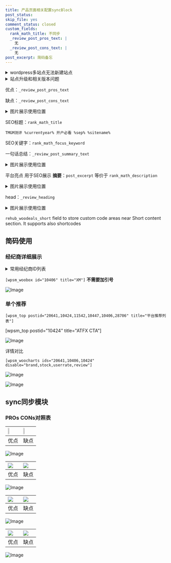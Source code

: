 ```yaml
---
title: 产品页面相关配置syncBlock
post_status: 
skip_file: yes
comment_status: closed
custom_fields:
  rank_math_title: 不同步
  _review_post_pros_text: |
    无
  _review_post_cons_text: |
    无
post_excerpt: 简码备忘
---
```

<details><summary>wordpress多站点无法新建站点</summary>

<li>和报错需要清理cookies一样的原因</li>
<li>wp-config.php里面<code>define( 'SUBDOMAIN_INSTALL', false );//子域名安装</code></li>
<li>新建子站点是用<code>define( 'SUBDOMAIN_INSTALL', true);//子域名安装</code> 完成以后，改成<code>false</code></li>
</details>

<details><summary>站点升级和相关版本问题</summary>

<p>wordpress：5.9.9
woocommerce：7.5.1
出现问题的地方：主题选项里面>><strong>Product layout >>compact style</strong></p>
<p>如何出现没有用过的字段 导致无法保存。先导出配置 然后进行修改，后面再次恢复即可。</p>
<p>出现部分字段无法显示时，需要返回默认布局后，对产品进行保存就好了。</p>
<p></p>
</details>

优点：`_review_post_pros_text`

缺点：`_review_post_cons_text`

<details><summary>图片展示使用位置</summary>

<img src="https://prod-files-secure.s3.us-west-2.amazonaws.com/39ed1227-6d7d-4570-be36-9ccd4a2c4241/f51d3d83-55d4-4bdf-9604-f37ec77ab556/Untitled.png?X-Amz-Algorithm=AWS4-HMAC-SHA256&X-Amz-Content-Sha256=UNSIGNED-PAYLOAD&X-Amz-Credential=ASIAZI2LB466QSB6CT6V%2F20250911%2Fus-west-2%2Fs3%2Faws4_request&X-Amz-Date=20250911T045520Z&X-Amz-Expires=3600&X-Amz-Security-Token=IQoJb3JpZ2luX2VjEJX%2F%2F%2F%2F%2F%2F%2F%2F%2F%2FwEaCXVzLXdlc3QtMiJHMEUCIDfoBYXTlqMgaBwc0vtRbXVFnZKd9uEAxGoGcM0kc%2FVBAiEA82DsBLRmTIdybtphQ52hRwOkvxDl1SQY%2FCvZjADDHhsqiAQI%2Fv%2F%2F%2F%2F%2F%2F%2F%2F%2F%2FARAAGgw2Mzc0MjMxODM4MDUiDLHZrG3s3KtjfiaFjyrcA1FqozboEW9KXJzYps3q9Wv0r2Q5FQ7498bBe4b7FFI2Qgf4tm99Up4IRk0hUCVM3ZGaM70p9fgdaDSHu4s2yeDaIHcZ9kvYsI1Tl0KUjvqdb1gPyTUeBF7%2Bcswp%2F%2Boy%2BlTAODohbi5V2vh4uyiEARS3v6Evztf8Z8101iMFJmDLJI%2BwCbT%2FUsLkReHUePSn9ICuJO8xeJKrsoOkaV7bxB9ZsVXUGtPylIcyjxXUSfyc6AyYFu2JquqfMIJsgPt6vLxvW2hJM724MLO0zg7fimpHF4xvn1iAzKxpR7O76kY%2BTyP0J%2Bckm3psxfRaIxsplV8xuNvb2D%2FzS83uvVO%2BfrQpiLhU9HQ5CFPad4%2BrfNZMh92oEb8dcwPf%2Fc8iOa23Ucw%2BYfmsQA%2B4pzxOpbY%2FqQy67Ls%2B%2BmmwVppLGY5JvBsjV4lPlbSFXzq%2Fo8HtiHzBd9g6ZtH7aSn0qUwBu6blovvMJkZrf5cZ8hugf5%2BP%2FV8kql8kwrcQ%2F5XgJRfSQkZH3WPwfvq6w%2FNvNUAxYsEOmOhYMSMfkAuc4qpft%2B%2BOx4TicJSIi5E70QQe%2FRCuAGtgcsBAq2fbyugcr5Ci1yBlEUevwlPKVQOrCJSeTCUVoBLIV8aGs1UFuMGgg9HoMOiqicYGOqUBBTbC2zU74gq0riJopr3XibPOxGjiOcJvgoqjKBCdqo1sZyIYNZY%2BNqSLGPoem%2Fq8Vp%2BojLOhDs0AEj0p%2FVgZxj4Gkn9jF%2Bb1pl8WIcXRf1ao3bTlG0qZqfEbTYBZYOXXp0UFyHMCGAdV2u%2BFK4WObRadJQSc2uWBrLvOfYrd35Jrbw6pu%2BaRfeIlNwpj%2Fmb3G4QEz5jDB7lXEhjNRbUWSL5Rko1u&X-Amz-Signature=d874d2dc227107293b2fed65e2a3fda5338851276f15d2d4f31cc5f99b874d0f&X-Amz-SignedHeaders=host&x-amz-checksum-mode=ENABLED&x-id=GetObject" alt="Image">
</details>

SEO标题：`rank_math_title`

`TMGM测评 %currentyear% 开户必看 %sep% %sitename%`

SEO关键字：`rank_math_focus_keyword`

一句话总结：`_review_post_summary_text`

<details><summary>图片展示使用位置</summary>

<img src="https://prod-files-secure.s3.us-west-2.amazonaws.com/39ed1227-6d7d-4570-be36-9ccd4a2c4241/4b96a922-296c-4f4e-8630-d1c870cbce01/Untitled.png?X-Amz-Algorithm=AWS4-HMAC-SHA256&X-Amz-Content-Sha256=UNSIGNED-PAYLOAD&X-Amz-Credential=ASIAZI2LB466VF3LWF2X%2F20250911%2Fus-west-2%2Fs3%2Faws4_request&X-Amz-Date=20250911T045521Z&X-Amz-Expires=3600&X-Amz-Security-Token=IQoJb3JpZ2luX2VjEJX%2F%2F%2F%2F%2F%2F%2F%2F%2F%2FwEaCXVzLXdlc3QtMiJHMEUCIQCG705b2X6CdoXD%2B0qhPvlj78hlUSJ5Dwst3G%2BoXbsrPQIgN3oCj65ZWOuLLKDa1Hf00LAmawk0UTND5X%2F3CAp5UoAqiAQI%2Fv%2F%2F%2F%2F%2F%2F%2F%2F%2F%2FARAAGgw2Mzc0MjMxODM4MDUiDMgl996m4xorzkaO1CrcA7IrHKFKonH4KCwxE5XpnSNRT9DJHR1gFVWJwFNCKyWQuPbvhtMOpRv4RpnkGMVBd97NXODST9gDXRr3Kj8LwYR%2B8AnBuFxuN17A15WX%2FaSdLS4st71bV81VXiE7ysMAfArpZ5geI37J9vgYMQ7mvHFrSQxjbMxDbafSNkPVeWiESlq2qHtQ7BS4qx2SxXGpC2UVHRorju%2FL%2Fp978qHmMlKnvcXxFKHJ3xiDK%2BLFtlSFWW2b09LAwR2ArxrD%2FJQFA%2BD%2F%2FBhsyNid3Gvcy%2Fe0wUMrlLBL5iquWIdRm9ZGSKAVCyK1epaEg2o7WuxqrSMKVTIDiHPNpJ486d1rBQSAVnLnJJgZNaov2UQbrZFmzMdTdGAzEpihSuWaE3MewuxYuk3CJysQVyo9DKNmdFI%2BUvtUZcDbUcgBSkoBefwR%2FDD0zfrXTR3voHbXE3hyFIoElcDjs7hANuEaAlmroyJeTKi6V2U%2BpHSGc14kzXHI9zaTybAVdSwQtyL%2FD30v6LmrXsO30Uworyff6LviBAsLvXeE7kqZgYffXhq5wpxj4SKtb89OXTdSXyFyXHLwsL2vIDBixQoqjk4zKMGmgqysBus%2FAbtuKTxWXM4DN1z4OSJ6Q25Z8PbG2sw%2BGuQgMKOqicYGOqUBkEbScGQjrRolXo1%2BmGECpDV1d%2B6sKKAblzph3zMgc4%2FRouxie%2BK9vGSdCjKfReLkGnqXnDiHAUwiRd79hLSxzyLYO2crNUy3fVUj40qwUUPuT2EztdpX2mWV%2Bbmlnl%2FLQ%2Fu%2FM7KDkalAVOOAiYfJj%2BOF75WeXdNE8NiPjKwDFkO6KjC4sic5YfmDd%2FD8PgQiI3zaSGCFIan53WEl5FWP%2B0Uh6w%2Ft&X-Amz-Signature=556d4b725e0832899d2e4576a25986753e1799730b44bb5118ac6973f394a009&X-Amz-SignedHeaders=host&x-amz-checksum-mode=ENABLED&x-id=GetObject" alt="Image">
</details>

平台亮点 用于SEO展示 **摘要**：`post_excerpt`  等价于 `rank_math_description`

<details><summary>图片展示使用位置</summary>

<img src="https://prod-files-secure.s3.us-west-2.amazonaws.com/39ed1227-6d7d-4570-be36-9ccd4a2c4241/1ee11f63-b60a-4dfe-a7a7-d58ff23b5d88/Untitled.png?X-Amz-Algorithm=AWS4-HMAC-SHA256&X-Amz-Content-Sha256=UNSIGNED-PAYLOAD&X-Amz-Credential=ASIAZI2LB46635Z2EJBQ%2F20250911%2Fus-west-2%2Fs3%2Faws4_request&X-Amz-Date=20250911T045521Z&X-Amz-Expires=3600&X-Amz-Security-Token=IQoJb3JpZ2luX2VjEJX%2F%2F%2F%2F%2F%2F%2F%2F%2F%2FwEaCXVzLXdlc3QtMiJGMEQCICf6Mb19TAw6fRH2f1BLsppa%2FxO%2FEEPJASO4JNzpnOWMAiAL7Jj%2FYn%2B4%2FFB8olGVoBbhHGO4vy3NQcmq%2B068lmYvBSqIBAj%2B%2F%2F%2F%2F%2F%2F%2F%2F%2F%2F8BEAAaDDYzNzQyMzE4MzgwNSIMZ695ER0k469rxvoVKtwDhfpbxWS5eW2yfcolE2AM6VwGZZw4sjYGYaSPPt9jS7IIjc9jRjKO2CEHVKNdjlSODQwkJIv3eKJ%2BrIvvNYeVZlhBVeKAJpZTSY01JAKbTbwXZCfY7tw8TvwN1%2BZJqn5ztSGMVVpPtQ%2FonTmk8Rc5%2FD%2FLjsFK4AZTz0n9LwZ3uHZfNVnwKbOK%2BOgRMw1J4bF20gKZ5RBHZOIuF7BM5dXTFzBdQztAiQTZMNfNnGf0sla8uixL6unk6Gp439gYGy%2BqykEoUl%2ByI289EOgvgnzrlzcedDewj5j4y0zuc6GM9BtfGZhJoec1GtkksgF7CkMJmCY4%2BQa7gJCXCXL8za4yOTQCRCn%2B2x8vTLT7sDGxJzKH6K32%2FOQDvoqgSHKijT4H2cSYKtZvqgUQ8mQr4VqoZqPN%2Fv36H0Of43Yro67pu8jnbmieAvoGWXYjh89ig0FK1W1SKRI5tZxgGd8FE9nWQqEIP4%2FB9GcH%2BLlYtqev6bT1uGXKV9HaaXe3ja%2BAUk%2FrncbU6OQOdsHnckSO7KjsMDJ9frr%2FVT98loiF%2F8W0wbaNnECKCwOO3fN0DwguuUMrOc2I1%2FKcpjyMYfN6IpvxxdwydqjpVJB1W1lPpNlqGQd9c%2FM%2BAS5UJrzf1cAwyqqJxgY6pgEVNO%2Bo6V0g3er9DURIzwgMtoM4vhwplb4z9g3bXL13nB4AXuqjbwzWc%2B7ZaLa0j9q2QlvP3Eo3xbNtMDoiEPKbvONApMN0dcLiKwfsdbAmvrMiIh6tDXikt0yT7rR17F4sSMxQaEhDh5Wc0qsCCx6cu5xbw9nIonSyiNurnQ%2FAbX5GSbTWNxrKsv%2FN%2BZVWSak%2BDYkT6BS4aYnbPz6RDo6FzOBBvcQH&X-Amz-Signature=b606e7547d89623825f36f0f039456cf0dc0133a9927a315e0987665aedd8ef5&X-Amz-SignedHeaders=host&x-amz-checksum-mode=ENABLED&x-id=GetObject" alt="Image">
<img src="https://prod-files-secure.s3.us-west-2.amazonaws.com/39ed1227-6d7d-4570-be36-9ccd4a2c4241/ad4118b5-78d8-4fbe-801e-3b29b5d99c01/Untitled.png?X-Amz-Algorithm=AWS4-HMAC-SHA256&X-Amz-Content-Sha256=UNSIGNED-PAYLOAD&X-Amz-Credential=ASIAZI2LB46635Z2EJBQ%2F20250911%2Fus-west-2%2Fs3%2Faws4_request&X-Amz-Date=20250911T045521Z&X-Amz-Expires=3600&X-Amz-Security-Token=IQoJb3JpZ2luX2VjEJX%2F%2F%2F%2F%2F%2F%2F%2F%2F%2FwEaCXVzLXdlc3QtMiJGMEQCICf6Mb19TAw6fRH2f1BLsppa%2FxO%2FEEPJASO4JNzpnOWMAiAL7Jj%2FYn%2B4%2FFB8olGVoBbhHGO4vy3NQcmq%2B068lmYvBSqIBAj%2B%2F%2F%2F%2F%2F%2F%2F%2F%2F%2F8BEAAaDDYzNzQyMzE4MzgwNSIMZ695ER0k469rxvoVKtwDhfpbxWS5eW2yfcolE2AM6VwGZZw4sjYGYaSPPt9jS7IIjc9jRjKO2CEHVKNdjlSODQwkJIv3eKJ%2BrIvvNYeVZlhBVeKAJpZTSY01JAKbTbwXZCfY7tw8TvwN1%2BZJqn5ztSGMVVpPtQ%2FonTmk8Rc5%2FD%2FLjsFK4AZTz0n9LwZ3uHZfNVnwKbOK%2BOgRMw1J4bF20gKZ5RBHZOIuF7BM5dXTFzBdQztAiQTZMNfNnGf0sla8uixL6unk6Gp439gYGy%2BqykEoUl%2ByI289EOgvgnzrlzcedDewj5j4y0zuc6GM9BtfGZhJoec1GtkksgF7CkMJmCY4%2BQa7gJCXCXL8za4yOTQCRCn%2B2x8vTLT7sDGxJzKH6K32%2FOQDvoqgSHKijT4H2cSYKtZvqgUQ8mQr4VqoZqPN%2Fv36H0Of43Yro67pu8jnbmieAvoGWXYjh89ig0FK1W1SKRI5tZxgGd8FE9nWQqEIP4%2FB9GcH%2BLlYtqev6bT1uGXKV9HaaXe3ja%2BAUk%2FrncbU6OQOdsHnckSO7KjsMDJ9frr%2FVT98loiF%2F8W0wbaNnECKCwOO3fN0DwguuUMrOc2I1%2FKcpjyMYfN6IpvxxdwydqjpVJB1W1lPpNlqGQd9c%2FM%2BAS5UJrzf1cAwyqqJxgY6pgEVNO%2Bo6V0g3er9DURIzwgMtoM4vhwplb4z9g3bXL13nB4AXuqjbwzWc%2B7ZaLa0j9q2QlvP3Eo3xbNtMDoiEPKbvONApMN0dcLiKwfsdbAmvrMiIh6tDXikt0yT7rR17F4sSMxQaEhDh5Wc0qsCCx6cu5xbw9nIonSyiNurnQ%2FAbX5GSbTWNxrKsv%2FN%2BZVWSak%2BDYkT6BS4aYnbPz6RDo6FzOBBvcQH&X-Amz-Signature=b774dcea6e35a62c3d914d1bf9b9fc66bc2317e5d1e0210c3eab0b50d46deb36&X-Amz-SignedHeaders=host&x-amz-checksum-mode=ENABLED&x-id=GetObject" alt="Image">
<img src="https://prod-files-secure.s3.us-west-2.amazonaws.com/39ed1227-6d7d-4570-be36-9ccd4a2c4241/a38cf7c9-a79c-4b64-9e94-13589fe0758b/Untitled.png?X-Amz-Algorithm=AWS4-HMAC-SHA256&X-Amz-Content-Sha256=UNSIGNED-PAYLOAD&X-Amz-Credential=ASIAZI2LB46635Z2EJBQ%2F20250911%2Fus-west-2%2Fs3%2Faws4_request&X-Amz-Date=20250911T045521Z&X-Amz-Expires=3600&X-Amz-Security-Token=IQoJb3JpZ2luX2VjEJX%2F%2F%2F%2F%2F%2F%2F%2F%2F%2FwEaCXVzLXdlc3QtMiJGMEQCICf6Mb19TAw6fRH2f1BLsppa%2FxO%2FEEPJASO4JNzpnOWMAiAL7Jj%2FYn%2B4%2FFB8olGVoBbhHGO4vy3NQcmq%2B068lmYvBSqIBAj%2B%2F%2F%2F%2F%2F%2F%2F%2F%2F%2F8BEAAaDDYzNzQyMzE4MzgwNSIMZ695ER0k469rxvoVKtwDhfpbxWS5eW2yfcolE2AM6VwGZZw4sjYGYaSPPt9jS7IIjc9jRjKO2CEHVKNdjlSODQwkJIv3eKJ%2BrIvvNYeVZlhBVeKAJpZTSY01JAKbTbwXZCfY7tw8TvwN1%2BZJqn5ztSGMVVpPtQ%2FonTmk8Rc5%2FD%2FLjsFK4AZTz0n9LwZ3uHZfNVnwKbOK%2BOgRMw1J4bF20gKZ5RBHZOIuF7BM5dXTFzBdQztAiQTZMNfNnGf0sla8uixL6unk6Gp439gYGy%2BqykEoUl%2ByI289EOgvgnzrlzcedDewj5j4y0zuc6GM9BtfGZhJoec1GtkksgF7CkMJmCY4%2BQa7gJCXCXL8za4yOTQCRCn%2B2x8vTLT7sDGxJzKH6K32%2FOQDvoqgSHKijT4H2cSYKtZvqgUQ8mQr4VqoZqPN%2Fv36H0Of43Yro67pu8jnbmieAvoGWXYjh89ig0FK1W1SKRI5tZxgGd8FE9nWQqEIP4%2FB9GcH%2BLlYtqev6bT1uGXKV9HaaXe3ja%2BAUk%2FrncbU6OQOdsHnckSO7KjsMDJ9frr%2FVT98loiF%2F8W0wbaNnECKCwOO3fN0DwguuUMrOc2I1%2FKcpjyMYfN6IpvxxdwydqjpVJB1W1lPpNlqGQd9c%2FM%2BAS5UJrzf1cAwyqqJxgY6pgEVNO%2Bo6V0g3er9DURIzwgMtoM4vhwplb4z9g3bXL13nB4AXuqjbwzWc%2B7ZaLa0j9q2QlvP3Eo3xbNtMDoiEPKbvONApMN0dcLiKwfsdbAmvrMiIh6tDXikt0yT7rR17F4sSMxQaEhDh5Wc0qsCCx6cu5xbw9nIonSyiNurnQ%2FAbX5GSbTWNxrKsv%2FN%2BZVWSak%2BDYkT6BS4aYnbPz6RDo6FzOBBvcQH&X-Amz-Signature=de865147ed7af3718ea8a9f99fc10f6cdf3f999b180fd0a55f3ca7d02c88bd2c&X-Amz-SignedHeaders=host&x-amz-checksum-mode=ENABLED&x-id=GetObject" alt="Image">
<img src="https://prod-files-secure.s3.us-west-2.amazonaws.com/39ed1227-6d7d-4570-be36-9ccd4a2c4241/7da6fc1e-d2ac-42ae-8c75-cb5749aa18f6/Untitled.png?X-Amz-Algorithm=AWS4-HMAC-SHA256&X-Amz-Content-Sha256=UNSIGNED-PAYLOAD&X-Amz-Credential=ASIAZI2LB46635Z2EJBQ%2F20250911%2Fus-west-2%2Fs3%2Faws4_request&X-Amz-Date=20250911T045521Z&X-Amz-Expires=3600&X-Amz-Security-Token=IQoJb3JpZ2luX2VjEJX%2F%2F%2F%2F%2F%2F%2F%2F%2F%2FwEaCXVzLXdlc3QtMiJGMEQCICf6Mb19TAw6fRH2f1BLsppa%2FxO%2FEEPJASO4JNzpnOWMAiAL7Jj%2FYn%2B4%2FFB8olGVoBbhHGO4vy3NQcmq%2B068lmYvBSqIBAj%2B%2F%2F%2F%2F%2F%2F%2F%2F%2F%2F8BEAAaDDYzNzQyMzE4MzgwNSIMZ695ER0k469rxvoVKtwDhfpbxWS5eW2yfcolE2AM6VwGZZw4sjYGYaSPPt9jS7IIjc9jRjKO2CEHVKNdjlSODQwkJIv3eKJ%2BrIvvNYeVZlhBVeKAJpZTSY01JAKbTbwXZCfY7tw8TvwN1%2BZJqn5ztSGMVVpPtQ%2FonTmk8Rc5%2FD%2FLjsFK4AZTz0n9LwZ3uHZfNVnwKbOK%2BOgRMw1J4bF20gKZ5RBHZOIuF7BM5dXTFzBdQztAiQTZMNfNnGf0sla8uixL6unk6Gp439gYGy%2BqykEoUl%2ByI289EOgvgnzrlzcedDewj5j4y0zuc6GM9BtfGZhJoec1GtkksgF7CkMJmCY4%2BQa7gJCXCXL8za4yOTQCRCn%2B2x8vTLT7sDGxJzKH6K32%2FOQDvoqgSHKijT4H2cSYKtZvqgUQ8mQr4VqoZqPN%2Fv36H0Of43Yro67pu8jnbmieAvoGWXYjh89ig0FK1W1SKRI5tZxgGd8FE9nWQqEIP4%2FB9GcH%2BLlYtqev6bT1uGXKV9HaaXe3ja%2BAUk%2FrncbU6OQOdsHnckSO7KjsMDJ9frr%2FVT98loiF%2F8W0wbaNnECKCwOO3fN0DwguuUMrOc2I1%2FKcpjyMYfN6IpvxxdwydqjpVJB1W1lPpNlqGQd9c%2FM%2BAS5UJrzf1cAwyqqJxgY6pgEVNO%2Bo6V0g3er9DURIzwgMtoM4vhwplb4z9g3bXL13nB4AXuqjbwzWc%2B7ZaLa0j9q2QlvP3Eo3xbNtMDoiEPKbvONApMN0dcLiKwfsdbAmvrMiIh6tDXikt0yT7rR17F4sSMxQaEhDh5Wc0qsCCx6cu5xbw9nIonSyiNurnQ%2FAbX5GSbTWNxrKsv%2FN%2BZVWSak%2BDYkT6BS4aYnbPz6RDo6FzOBBvcQH&X-Amz-Signature=614c3e92801a1adf97654a8fe4a972a1c22affe5206d1d9a8c57e288c5aee09c&X-Amz-SignedHeaders=host&x-amz-checksum-mode=ENABLED&x-id=GetObject" alt="Image">
<img src="https://prod-files-secure.s3.us-west-2.amazonaws.com/39ed1227-6d7d-4570-be36-9ccd4a2c4241/7e97f40a-eaee-47f5-b2f9-475f96808fa7/Untitled.png?X-Amz-Algorithm=AWS4-HMAC-SHA256&X-Amz-Content-Sha256=UNSIGNED-PAYLOAD&X-Amz-Credential=ASIAZI2LB46635Z2EJBQ%2F20250911%2Fus-west-2%2Fs3%2Faws4_request&X-Amz-Date=20250911T045521Z&X-Amz-Expires=3600&X-Amz-Security-Token=IQoJb3JpZ2luX2VjEJX%2F%2F%2F%2F%2F%2F%2F%2F%2F%2FwEaCXVzLXdlc3QtMiJGMEQCICf6Mb19TAw6fRH2f1BLsppa%2FxO%2FEEPJASO4JNzpnOWMAiAL7Jj%2FYn%2B4%2FFB8olGVoBbhHGO4vy3NQcmq%2B068lmYvBSqIBAj%2B%2F%2F%2F%2F%2F%2F%2F%2F%2F%2F8BEAAaDDYzNzQyMzE4MzgwNSIMZ695ER0k469rxvoVKtwDhfpbxWS5eW2yfcolE2AM6VwGZZw4sjYGYaSPPt9jS7IIjc9jRjKO2CEHVKNdjlSODQwkJIv3eKJ%2BrIvvNYeVZlhBVeKAJpZTSY01JAKbTbwXZCfY7tw8TvwN1%2BZJqn5ztSGMVVpPtQ%2FonTmk8Rc5%2FD%2FLjsFK4AZTz0n9LwZ3uHZfNVnwKbOK%2BOgRMw1J4bF20gKZ5RBHZOIuF7BM5dXTFzBdQztAiQTZMNfNnGf0sla8uixL6unk6Gp439gYGy%2BqykEoUl%2ByI289EOgvgnzrlzcedDewj5j4y0zuc6GM9BtfGZhJoec1GtkksgF7CkMJmCY4%2BQa7gJCXCXL8za4yOTQCRCn%2B2x8vTLT7sDGxJzKH6K32%2FOQDvoqgSHKijT4H2cSYKtZvqgUQ8mQr4VqoZqPN%2Fv36H0Of43Yro67pu8jnbmieAvoGWXYjh89ig0FK1W1SKRI5tZxgGd8FE9nWQqEIP4%2FB9GcH%2BLlYtqev6bT1uGXKV9HaaXe3ja%2BAUk%2FrncbU6OQOdsHnckSO7KjsMDJ9frr%2FVT98loiF%2F8W0wbaNnECKCwOO3fN0DwguuUMrOc2I1%2FKcpjyMYfN6IpvxxdwydqjpVJB1W1lPpNlqGQd9c%2FM%2BAS5UJrzf1cAwyqqJxgY6pgEVNO%2Bo6V0g3er9DURIzwgMtoM4vhwplb4z9g3bXL13nB4AXuqjbwzWc%2B7ZaLa0j9q2QlvP3Eo3xbNtMDoiEPKbvONApMN0dcLiKwfsdbAmvrMiIh6tDXikt0yT7rR17F4sSMxQaEhDh5Wc0qsCCx6cu5xbw9nIonSyiNurnQ%2FAbX5GSbTWNxrKsv%2FN%2BZVWSak%2BDYkT6BS4aYnbPz6RDo6FzOBBvcQH&X-Amz-Signature=371379fa6e66bc9c3d9eb0194121e6b6f58249fa299d538b2f2e8459ce5c121c&X-Amz-SignedHeaders=host&x-amz-checksum-mode=ENABLED&x-id=GetObject" alt="Image">
</details>

head：`_review_heading`

<details><summary>图片展示使用位置</summary>

<img src="https://prod-files-secure.s3.us-west-2.amazonaws.com/39ed1227-6d7d-4570-be36-9ccd4a2c4241/3a4650ad-9887-415c-889a-edd51fa54f27/Untitled.png?X-Amz-Algorithm=AWS4-HMAC-SHA256&X-Amz-Content-Sha256=UNSIGNED-PAYLOAD&X-Amz-Credential=ASIAZI2LB4667HSW6N3U%2F20250911%2Fus-west-2%2Fs3%2Faws4_request&X-Amz-Date=20250911T045521Z&X-Amz-Expires=3600&X-Amz-Security-Token=IQoJb3JpZ2luX2VjEJX%2F%2F%2F%2F%2F%2F%2F%2F%2F%2FwEaCXVzLXdlc3QtMiJHMEUCIQDKtJgMG1YbuOWufOhz2qOGy2Fq2mhnJOfk4S%2ByLhqUGQIgCYNyQdLPLFcM4cBVFwSOkS9npuQYX9gD9eLyKqBrJskqiAQI%2Fv%2F%2F%2F%2F%2F%2F%2F%2F%2F%2FARAAGgw2Mzc0MjMxODM4MDUiDIS1DKbDCjx4%2BhYJtSrcA4GrAjx2vrxBbYjeudEfc9y4DOtuirn%2BiNUvBne%2BaO7fTo50VQcLWSaVO7bykIqHFiPUj4Ptkz6aSwOWomdBwx9KPsaKxe%2F7PhiJkeg8FpvkJifvx8xGSPwrOYeQazx%2FRu0MID%2FMrWHbjuAbau%2F2JVqgXfa7UynQ0Gs1p1zFD384eZiAUEAu%2BzNxWNVAP2FCXpuaAvcmUcLwhrjiqffEW2AVMyzu9EH7GNsQq3gWjklglIqa%2BM2ZmWaGmSR7V9fm4CA%2B5Kwe2g2NA1wIH3mz%2BZMWngl3jIl8Lzs%2F6AORMaFA%2BN7%2FFgVZMkbZa7zUFd%2B%2BNwisHueiNqc%2Bfw6iIFUQIyAuadFxccPE8Wz5cMJWf3IpYdzd3W1TWWF%2B45iAV4LUvpUXC1fpNX3A8y9m1QQGoX7qMxuuN4Z2ZWeiEyDZyvOS0T4o5gK2thp0%2Bxo4nPZtOnwNg3kALl%2Fldz9UUeuOoZjj2GqM27zhDNNVQ1FpVFj55hGFWZKU14rT%2FF9HB0ApaKOe3T%2BefzXMmhEfywEWSfmqW1KSAUQfjMdgXmEhdl7HWsHUOeAAcog2xTRJzGcx9q%2B98V3qiNvx3H%2FSyp23llKcKJDcTy1hVbf2J2IC1vjJrVBLrtLjiDx0KUaeMMiqicYGOqUB%2F1sPhWKwV58IPZvYGuXuaXDh%2B3W5kgOQsEhwRv6SRkRpjVHxx7UxodQl30vOL7cC%2FJlCVJnMOoFFAUKLbeC8Z1SF7E8OHJh9Qc0tsgJjnnBqfpyGyO6Sxh9Grl9T3sithcucsdzkmgEMG0mtTK4O%2Fhq0NpSLK%2BrvvsJY%2BJQWqMwFYDok7R6Bktse%2Fl%2FCZTfRCVb7heGgnVLDPcIfZthyS51GhE%2FG&X-Amz-Signature=c551af46cbc87255a8dce8558079a316bbcf1d85200d517b64670c4d39a5bd6f&X-Amz-SignedHeaders=host&x-amz-checksum-mode=ENABLED&x-id=GetObject" alt="Image">
</details>

`rehub_woodeals_short`	field to store custom code areas near Short content section. It supports also shortcodes



## 简码使用

### 经纪商详细展示

<details><summary>常用经纪商ID列表</summary>

<pre><code class="php">嘉盛 ===> 20641  [wpsm_woobox id="20641" title="嘉盛"]
易信easymarkets ===> 11542  [wpsm_woobox id="11542" title="易信easymarkets"]
ATFX外汇 ===> 10424  [wpsm_woobox id="10424" title="ATFX"]
XM ===> 10406  [wpsm_woobox id="10406" title="XM"]
TMGM ===> 29622  [wpsm_woobox id="29622" title="TMGM"]
HYCM ===> 10447  [wpsm_woobox id="10447" title="HYCM"]
fpmarkets澳福外汇 ===> 20639  [wpsm_woobox id="20639" title="fpmarkets澳福外汇"]</code></pre>
</details>

`[wpsm_woobox id="10406" title="XM"]` **不需要加引号**

![Image](https://prod-files-secure.s3.us-west-2.amazonaws.com/39ed1227-6d7d-4570-be36-9ccd4a2c4241/4f898f9d-0fa7-4e43-acd3-ac6bc7be575a/Untitled.png?X-Amz-Algorithm=AWS4-HMAC-SHA256&X-Amz-Content-Sha256=UNSIGNED-PAYLOAD&X-Amz-Credential=ASIAZI2LB466YXE6QO6Q%2F20250911%2Fus-west-2%2Fs3%2Faws4_request&X-Amz-Date=20250911T045519Z&X-Amz-Expires=3600&X-Amz-Security-Token=IQoJb3JpZ2luX2VjEJX%2F%2F%2F%2F%2F%2F%2F%2F%2F%2FwEaCXVzLXdlc3QtMiJIMEYCIQCZG7FBqN%2BO3DxLEKHpzsa%2FXQjXANyvZvngF6aH7oJgKAIhALEyRU8RU6FyYUEN4hLFih0OyRpeJV4URlpge3GqHLCJKogECP7%2F%2F%2F%2F%2F%2F%2F%2F%2F%2FwEQABoMNjM3NDIzMTgzODA1Igzpr7R3%2Bjqf87ksoboq3AN85fAxCzHnXuM4SvU2NyOwhs70cC%2F3LFa9sStuLRennpIarNJfcZQnHLuaSwiECIZip4cnv7pruk5UXvZaa0fqATvEUYm6jS8uxMCu0FToRlNq6SzS%2Fkt7sqYHKeiUH8BwM%2BXMD8pB3T37C3Q78bTMGremponjTAY6C4XCgNGGkmBWQmiMJjkhmKbU6Nhy7VFnyz0t%2F7QBTxBsrLCY0Hith9e9e9gabQXZlUShxqqXWEpLYOX0yZcbyOwZRPejg%2B%2FHIpsMU5NeBNWoMc1uJogpC%2B2o4O%2BKYwWRsMSoGMuwNwqCh3xOn2FFHPtgalMtcz66gB24oOccLmVv8vbVFm%2BS5%2B1oEIaOnlR6eJccVW3LUrhOFly1%2BjnQJAf9LIeBuUGRQlXA2p7xXvt0Iu3n9DqHOqK11izNocJCdU0y4m0O6A4DVuOtoeyubroxiAtUpT%2FZevcD3QTfHK2UhSlb%2BPLD2P8M%2FD%2FxMOi%2BlhJXtveKJfx0LIqbDGz%2FwkxndVGw4tqH7TVRPnr6h71%2Bi3DYhhKIAg%2FmyJqaJCxIf0u6gbyo3UJUWvUIOZ50Qmcm2jeaEOCqas3Xa%2B1eYxyR5wVaNBi18iZKAoRjdhEReETdqcHtY1BrSiMfttgRxGZIzzCXq4nGBjqkAagcekOKt%2F%2FLp3e4XpRHFABff580nd4SgF0CQHrqNK%2FPJYeWQtZmCp7qvXMHbWp1c9BmR%2FZm6qhfqDRTFodSVA6w1LRX8nDp9fIBnTVbTLxj0qRyEP2YVdKo3ILCoxS%2BdcYmRTSAEnwcelXLk%2FHtqIDhABclYk8cwJxh8%2BRWuYkr270atFJ7ckPn4FdkE3SmMYF0DdpLqgbcqO%2BIvY%2BAEGiMgzgZ&X-Amz-Signature=01fdb6a18b8ce5cf562b8e29ce60a8d44ab4af64d5adbd1b22cc3c0ed00921d1&X-Amz-SignedHeaders=host&x-amz-checksum-mode=ENABLED&x-id=GetObject)

### 单个推荐
`[wpsm_top postid="20641,10424,11542,10447,10406,28706" title="平台推荐列表"]`

[wpsm_top postid="10424" title="ATFX CTA"]

![Image](https://prod-files-secure.s3.us-west-2.amazonaws.com/39ed1227-6d7d-4570-be36-9ccd4a2c4241/5ac620dc-51a8-48b6-b55d-91f47299193c/Untitled.png?X-Amz-Algorithm=AWS4-HMAC-SHA256&X-Amz-Content-Sha256=UNSIGNED-PAYLOAD&X-Amz-Credential=ASIAZI2LB466YXE6QO6Q%2F20250911%2Fus-west-2%2Fs3%2Faws4_request&X-Amz-Date=20250911T045519Z&X-Amz-Expires=3600&X-Amz-Security-Token=IQoJb3JpZ2luX2VjEJX%2F%2F%2F%2F%2F%2F%2F%2F%2F%2FwEaCXVzLXdlc3QtMiJIMEYCIQCZG7FBqN%2BO3DxLEKHpzsa%2FXQjXANyvZvngF6aH7oJgKAIhALEyRU8RU6FyYUEN4hLFih0OyRpeJV4URlpge3GqHLCJKogECP7%2F%2F%2F%2F%2F%2F%2F%2F%2F%2FwEQABoMNjM3NDIzMTgzODA1Igzpr7R3%2Bjqf87ksoboq3AN85fAxCzHnXuM4SvU2NyOwhs70cC%2F3LFa9sStuLRennpIarNJfcZQnHLuaSwiECIZip4cnv7pruk5UXvZaa0fqATvEUYm6jS8uxMCu0FToRlNq6SzS%2Fkt7sqYHKeiUH8BwM%2BXMD8pB3T37C3Q78bTMGremponjTAY6C4XCgNGGkmBWQmiMJjkhmKbU6Nhy7VFnyz0t%2F7QBTxBsrLCY0Hith9e9e9gabQXZlUShxqqXWEpLYOX0yZcbyOwZRPejg%2B%2FHIpsMU5NeBNWoMc1uJogpC%2B2o4O%2BKYwWRsMSoGMuwNwqCh3xOn2FFHPtgalMtcz66gB24oOccLmVv8vbVFm%2BS5%2B1oEIaOnlR6eJccVW3LUrhOFly1%2BjnQJAf9LIeBuUGRQlXA2p7xXvt0Iu3n9DqHOqK11izNocJCdU0y4m0O6A4DVuOtoeyubroxiAtUpT%2FZevcD3QTfHK2UhSlb%2BPLD2P8M%2FD%2FxMOi%2BlhJXtveKJfx0LIqbDGz%2FwkxndVGw4tqH7TVRPnr6h71%2Bi3DYhhKIAg%2FmyJqaJCxIf0u6gbyo3UJUWvUIOZ50Qmcm2jeaEOCqas3Xa%2B1eYxyR5wVaNBi18iZKAoRjdhEReETdqcHtY1BrSiMfttgRxGZIzzCXq4nGBjqkAagcekOKt%2F%2FLp3e4XpRHFABff580nd4SgF0CQHrqNK%2FPJYeWQtZmCp7qvXMHbWp1c9BmR%2FZm6qhfqDRTFodSVA6w1LRX8nDp9fIBnTVbTLxj0qRyEP2YVdKo3ILCoxS%2BdcYmRTSAEnwcelXLk%2FHtqIDhABclYk8cwJxh8%2BRWuYkr270atFJ7ckPn4FdkE3SmMYF0DdpLqgbcqO%2BIvY%2BAEGiMgzgZ&X-Amz-Signature=830257f65cd760322ce3da1958bd3e3d2cdf353476b183b2e036febac6098f58&X-Amz-SignedHeaders=host&x-amz-checksum-mode=ENABLED&x-id=GetObject)

详情对比

`[wpsm_woocharts ids="20641,10406,10424" disable="brand,stock,userrate,review"]`

![Image](https://prod-files-secure.s3.us-west-2.amazonaws.com/39ed1227-6d7d-4570-be36-9ccd4a2c4241/bf3ba45f-b9f3-4295-8aef-b4a495fd25f4/Untitled.png?X-Amz-Algorithm=AWS4-HMAC-SHA256&X-Amz-Content-Sha256=UNSIGNED-PAYLOAD&X-Amz-Credential=ASIAZI2LB466YXE6QO6Q%2F20250911%2Fus-west-2%2Fs3%2Faws4_request&X-Amz-Date=20250911T045519Z&X-Amz-Expires=3600&X-Amz-Security-Token=IQoJb3JpZ2luX2VjEJX%2F%2F%2F%2F%2F%2F%2F%2F%2F%2FwEaCXVzLXdlc3QtMiJIMEYCIQCZG7FBqN%2BO3DxLEKHpzsa%2FXQjXANyvZvngF6aH7oJgKAIhALEyRU8RU6FyYUEN4hLFih0OyRpeJV4URlpge3GqHLCJKogECP7%2F%2F%2F%2F%2F%2F%2F%2F%2F%2FwEQABoMNjM3NDIzMTgzODA1Igzpr7R3%2Bjqf87ksoboq3AN85fAxCzHnXuM4SvU2NyOwhs70cC%2F3LFa9sStuLRennpIarNJfcZQnHLuaSwiECIZip4cnv7pruk5UXvZaa0fqATvEUYm6jS8uxMCu0FToRlNq6SzS%2Fkt7sqYHKeiUH8BwM%2BXMD8pB3T37C3Q78bTMGremponjTAY6C4XCgNGGkmBWQmiMJjkhmKbU6Nhy7VFnyz0t%2F7QBTxBsrLCY0Hith9e9e9gabQXZlUShxqqXWEpLYOX0yZcbyOwZRPejg%2B%2FHIpsMU5NeBNWoMc1uJogpC%2B2o4O%2BKYwWRsMSoGMuwNwqCh3xOn2FFHPtgalMtcz66gB24oOccLmVv8vbVFm%2BS5%2B1oEIaOnlR6eJccVW3LUrhOFly1%2BjnQJAf9LIeBuUGRQlXA2p7xXvt0Iu3n9DqHOqK11izNocJCdU0y4m0O6A4DVuOtoeyubroxiAtUpT%2FZevcD3QTfHK2UhSlb%2BPLD2P8M%2FD%2FxMOi%2BlhJXtveKJfx0LIqbDGz%2FwkxndVGw4tqH7TVRPnr6h71%2Bi3DYhhKIAg%2FmyJqaJCxIf0u6gbyo3UJUWvUIOZ50Qmcm2jeaEOCqas3Xa%2B1eYxyR5wVaNBi18iZKAoRjdhEReETdqcHtY1BrSiMfttgRxGZIzzCXq4nGBjqkAagcekOKt%2F%2FLp3e4XpRHFABff580nd4SgF0CQHrqNK%2FPJYeWQtZmCp7qvXMHbWp1c9BmR%2FZm6qhfqDRTFodSVA6w1LRX8nDp9fIBnTVbTLxj0qRyEP2YVdKo3ILCoxS%2BdcYmRTSAEnwcelXLk%2FHtqIDhABclYk8cwJxh8%2BRWuYkr270atFJ7ckPn4FdkE3SmMYF0DdpLqgbcqO%2BIvY%2BAEGiMgzgZ&X-Amz-Signature=c7d349c68f870c97adf4f2b8110e67751c71260ec7867bc76d65caceedcde859&X-Amz-SignedHeaders=host&x-amz-checksum-mode=ENABLED&x-id=GetObject)

![Image](https://prod-files-secure.s3.us-west-2.amazonaws.com/39ed1227-6d7d-4570-be36-9ccd4a2c4241/30bc56ef-f383-4b48-9768-2ebc9e436ec0/Untitled.png?X-Amz-Algorithm=AWS4-HMAC-SHA256&X-Amz-Content-Sha256=UNSIGNED-PAYLOAD&X-Amz-Credential=ASIAZI2LB466YXE6QO6Q%2F20250911%2Fus-west-2%2Fs3%2Faws4_request&X-Amz-Date=20250911T045519Z&X-Amz-Expires=3600&X-Amz-Security-Token=IQoJb3JpZ2luX2VjEJX%2F%2F%2F%2F%2F%2F%2F%2F%2F%2FwEaCXVzLXdlc3QtMiJIMEYCIQCZG7FBqN%2BO3DxLEKHpzsa%2FXQjXANyvZvngF6aH7oJgKAIhALEyRU8RU6FyYUEN4hLFih0OyRpeJV4URlpge3GqHLCJKogECP7%2F%2F%2F%2F%2F%2F%2F%2F%2F%2FwEQABoMNjM3NDIzMTgzODA1Igzpr7R3%2Bjqf87ksoboq3AN85fAxCzHnXuM4SvU2NyOwhs70cC%2F3LFa9sStuLRennpIarNJfcZQnHLuaSwiECIZip4cnv7pruk5UXvZaa0fqATvEUYm6jS8uxMCu0FToRlNq6SzS%2Fkt7sqYHKeiUH8BwM%2BXMD8pB3T37C3Q78bTMGremponjTAY6C4XCgNGGkmBWQmiMJjkhmKbU6Nhy7VFnyz0t%2F7QBTxBsrLCY0Hith9e9e9gabQXZlUShxqqXWEpLYOX0yZcbyOwZRPejg%2B%2FHIpsMU5NeBNWoMc1uJogpC%2B2o4O%2BKYwWRsMSoGMuwNwqCh3xOn2FFHPtgalMtcz66gB24oOccLmVv8vbVFm%2BS5%2B1oEIaOnlR6eJccVW3LUrhOFly1%2BjnQJAf9LIeBuUGRQlXA2p7xXvt0Iu3n9DqHOqK11izNocJCdU0y4m0O6A4DVuOtoeyubroxiAtUpT%2FZevcD3QTfHK2UhSlb%2BPLD2P8M%2FD%2FxMOi%2BlhJXtveKJfx0LIqbDGz%2FwkxndVGw4tqH7TVRPnr6h71%2Bi3DYhhKIAg%2FmyJqaJCxIf0u6gbyo3UJUWvUIOZ50Qmcm2jeaEOCqas3Xa%2B1eYxyR5wVaNBi18iZKAoRjdhEReETdqcHtY1BrSiMfttgRxGZIzzCXq4nGBjqkAagcekOKt%2F%2FLp3e4XpRHFABff580nd4SgF0CQHrqNK%2FPJYeWQtZmCp7qvXMHbWp1c9BmR%2FZm6qhfqDRTFodSVA6w1LRX8nDp9fIBnTVbTLxj0qRyEP2YVdKo3ILCoxS%2BdcYmRTSAEnwcelXLk%2FHtqIDhABclYk8cwJxh8%2BRWuYkr270atFJ7ckPn4FdkE3SmMYF0DdpLqgbcqO%2BIvY%2BAEGiMgzgZ&X-Amz-Signature=e1c9f79f1ceef835faa5766f6ce1e58acf6b8ef5d25c7c89e920394e11bbd18a&X-Amz-SignedHeaders=host&x-amz-checksum-mode=ENABLED&x-id=GetObject)

## sync同步模块

### PROs CONs对照表

| <img src="https://cdn.ifttt.fun/gh/jarlin8/OSS@main/icons/customize/pros.svg" height="auto" width="37.3%"> | <img src="https://cdn.ifttt.fun/gh/jarlin8/OSS@main/icons/customize/cons.svg" height="auto" width="28.8%"> |
| :--- | :--- |
| 优点 | 缺点 |

![Image](https://prod-files-secure.s3.us-west-2.amazonaws.com/39ed1227-6d7d-4570-be36-9ccd4a2c4241/8742b755-dfb5-4004-9a5f-d6e561664bd8/Untitled.png?X-Amz-Algorithm=AWS4-HMAC-SHA256&X-Amz-Content-Sha256=UNSIGNED-PAYLOAD&X-Amz-Credential=ASIAZI2LB466YXE6QO6Q%2F20250911%2Fus-west-2%2Fs3%2Faws4_request&X-Amz-Date=20250911T045519Z&X-Amz-Expires=3600&X-Amz-Security-Token=IQoJb3JpZ2luX2VjEJX%2F%2F%2F%2F%2F%2F%2F%2F%2F%2FwEaCXVzLXdlc3QtMiJIMEYCIQCZG7FBqN%2BO3DxLEKHpzsa%2FXQjXANyvZvngF6aH7oJgKAIhALEyRU8RU6FyYUEN4hLFih0OyRpeJV4URlpge3GqHLCJKogECP7%2F%2F%2F%2F%2F%2F%2F%2F%2F%2FwEQABoMNjM3NDIzMTgzODA1Igzpr7R3%2Bjqf87ksoboq3AN85fAxCzHnXuM4SvU2NyOwhs70cC%2F3LFa9sStuLRennpIarNJfcZQnHLuaSwiECIZip4cnv7pruk5UXvZaa0fqATvEUYm6jS8uxMCu0FToRlNq6SzS%2Fkt7sqYHKeiUH8BwM%2BXMD8pB3T37C3Q78bTMGremponjTAY6C4XCgNGGkmBWQmiMJjkhmKbU6Nhy7VFnyz0t%2F7QBTxBsrLCY0Hith9e9e9gabQXZlUShxqqXWEpLYOX0yZcbyOwZRPejg%2B%2FHIpsMU5NeBNWoMc1uJogpC%2B2o4O%2BKYwWRsMSoGMuwNwqCh3xOn2FFHPtgalMtcz66gB24oOccLmVv8vbVFm%2BS5%2B1oEIaOnlR6eJccVW3LUrhOFly1%2BjnQJAf9LIeBuUGRQlXA2p7xXvt0Iu3n9DqHOqK11izNocJCdU0y4m0O6A4DVuOtoeyubroxiAtUpT%2FZevcD3QTfHK2UhSlb%2BPLD2P8M%2FD%2FxMOi%2BlhJXtveKJfx0LIqbDGz%2FwkxndVGw4tqH7TVRPnr6h71%2Bi3DYhhKIAg%2FmyJqaJCxIf0u6gbyo3UJUWvUIOZ50Qmcm2jeaEOCqas3Xa%2B1eYxyR5wVaNBi18iZKAoRjdhEReETdqcHtY1BrSiMfttgRxGZIzzCXq4nGBjqkAagcekOKt%2F%2FLp3e4XpRHFABff580nd4SgF0CQHrqNK%2FPJYeWQtZmCp7qvXMHbWp1c9BmR%2FZm6qhfqDRTFodSVA6w1LRX8nDp9fIBnTVbTLxj0qRyEP2YVdKo3ILCoxS%2BdcYmRTSAEnwcelXLk%2FHtqIDhABclYk8cwJxh8%2BRWuYkr270atFJ7ckPn4FdkE3SmMYF0DdpLqgbcqO%2BIvY%2BAEGiMgzgZ&X-Amz-Signature=8d3683d181215070eacf99976884c1f64c9ecb643b453b04e7d7ebc977ae4835&X-Amz-SignedHeaders=host&x-amz-checksum-mode=ENABLED&x-id=GetObject)

| <img src="https://cdn.ifttt.fun/gh/jarlin8/OSS@main/icons/customize/pros1.svg" height="auto"> | <img src="https://cdn.ifttt.fun/gh/jarlin8/OSS@main/icons/customize/cons1.svg" height="auto"> |
| :--- | :--- |
| 优点 | 缺点 |

![Image](https://prod-files-secure.s3.us-west-2.amazonaws.com/39ed1227-6d7d-4570-be36-9ccd4a2c4241/806358f8-c9c4-4e17-bb35-c6c76a5397a5/Untitled.png?X-Amz-Algorithm=AWS4-HMAC-SHA256&X-Amz-Content-Sha256=UNSIGNED-PAYLOAD&X-Amz-Credential=ASIAZI2LB466YXE6QO6Q%2F20250911%2Fus-west-2%2Fs3%2Faws4_request&X-Amz-Date=20250911T045519Z&X-Amz-Expires=3600&X-Amz-Security-Token=IQoJb3JpZ2luX2VjEJX%2F%2F%2F%2F%2F%2F%2F%2F%2F%2FwEaCXVzLXdlc3QtMiJIMEYCIQCZG7FBqN%2BO3DxLEKHpzsa%2FXQjXANyvZvngF6aH7oJgKAIhALEyRU8RU6FyYUEN4hLFih0OyRpeJV4URlpge3GqHLCJKogECP7%2F%2F%2F%2F%2F%2F%2F%2F%2F%2FwEQABoMNjM3NDIzMTgzODA1Igzpr7R3%2Bjqf87ksoboq3AN85fAxCzHnXuM4SvU2NyOwhs70cC%2F3LFa9sStuLRennpIarNJfcZQnHLuaSwiECIZip4cnv7pruk5UXvZaa0fqATvEUYm6jS8uxMCu0FToRlNq6SzS%2Fkt7sqYHKeiUH8BwM%2BXMD8pB3T37C3Q78bTMGremponjTAY6C4XCgNGGkmBWQmiMJjkhmKbU6Nhy7VFnyz0t%2F7QBTxBsrLCY0Hith9e9e9gabQXZlUShxqqXWEpLYOX0yZcbyOwZRPejg%2B%2FHIpsMU5NeBNWoMc1uJogpC%2B2o4O%2BKYwWRsMSoGMuwNwqCh3xOn2FFHPtgalMtcz66gB24oOccLmVv8vbVFm%2BS5%2B1oEIaOnlR6eJccVW3LUrhOFly1%2BjnQJAf9LIeBuUGRQlXA2p7xXvt0Iu3n9DqHOqK11izNocJCdU0y4m0O6A4DVuOtoeyubroxiAtUpT%2FZevcD3QTfHK2UhSlb%2BPLD2P8M%2FD%2FxMOi%2BlhJXtveKJfx0LIqbDGz%2FwkxndVGw4tqH7TVRPnr6h71%2Bi3DYhhKIAg%2FmyJqaJCxIf0u6gbyo3UJUWvUIOZ50Qmcm2jeaEOCqas3Xa%2B1eYxyR5wVaNBi18iZKAoRjdhEReETdqcHtY1BrSiMfttgRxGZIzzCXq4nGBjqkAagcekOKt%2F%2FLp3e4XpRHFABff580nd4SgF0CQHrqNK%2FPJYeWQtZmCp7qvXMHbWp1c9BmR%2FZm6qhfqDRTFodSVA6w1LRX8nDp9fIBnTVbTLxj0qRyEP2YVdKo3ILCoxS%2BdcYmRTSAEnwcelXLk%2FHtqIDhABclYk8cwJxh8%2BRWuYkr270atFJ7ckPn4FdkE3SmMYF0DdpLqgbcqO%2BIvY%2BAEGiMgzgZ&X-Amz-Signature=3911e43eb98c27c645d56f6a180f5a9e8562c54087b3e017c9735ddb46df3f9b&X-Amz-SignedHeaders=host&x-amz-checksum-mode=ENABLED&x-id=GetObject)

| <img src="https://cdn.ifttt.fun/gh/jarlin8/OSS@main/icons/customize/pros2.svg" height="auto"> | <img src="https://cdn.ifttt.fun/gh/jarlin8/OSS@main/icons/customize/cons2.svg" height="auto"> |
| :--- | :--- |
| 优点 | 缺点 |

![Image](https://prod-files-secure.s3.us-west-2.amazonaws.com/39ed1227-6d7d-4570-be36-9ccd4a2c4241/a9245ec9-70dd-4005-b534-0d54315fc5f3/Untitled.png?X-Amz-Algorithm=AWS4-HMAC-SHA256&X-Amz-Content-Sha256=UNSIGNED-PAYLOAD&X-Amz-Credential=ASIAZI2LB466YXE6QO6Q%2F20250911%2Fus-west-2%2Fs3%2Faws4_request&X-Amz-Date=20250911T045519Z&X-Amz-Expires=3600&X-Amz-Security-Token=IQoJb3JpZ2luX2VjEJX%2F%2F%2F%2F%2F%2F%2F%2F%2F%2FwEaCXVzLXdlc3QtMiJIMEYCIQCZG7FBqN%2BO3DxLEKHpzsa%2FXQjXANyvZvngF6aH7oJgKAIhALEyRU8RU6FyYUEN4hLFih0OyRpeJV4URlpge3GqHLCJKogECP7%2F%2F%2F%2F%2F%2F%2F%2F%2F%2FwEQABoMNjM3NDIzMTgzODA1Igzpr7R3%2Bjqf87ksoboq3AN85fAxCzHnXuM4SvU2NyOwhs70cC%2F3LFa9sStuLRennpIarNJfcZQnHLuaSwiECIZip4cnv7pruk5UXvZaa0fqATvEUYm6jS8uxMCu0FToRlNq6SzS%2Fkt7sqYHKeiUH8BwM%2BXMD8pB3T37C3Q78bTMGremponjTAY6C4XCgNGGkmBWQmiMJjkhmKbU6Nhy7VFnyz0t%2F7QBTxBsrLCY0Hith9e9e9gabQXZlUShxqqXWEpLYOX0yZcbyOwZRPejg%2B%2FHIpsMU5NeBNWoMc1uJogpC%2B2o4O%2BKYwWRsMSoGMuwNwqCh3xOn2FFHPtgalMtcz66gB24oOccLmVv8vbVFm%2BS5%2B1oEIaOnlR6eJccVW3LUrhOFly1%2BjnQJAf9LIeBuUGRQlXA2p7xXvt0Iu3n9DqHOqK11izNocJCdU0y4m0O6A4DVuOtoeyubroxiAtUpT%2FZevcD3QTfHK2UhSlb%2BPLD2P8M%2FD%2FxMOi%2BlhJXtveKJfx0LIqbDGz%2FwkxndVGw4tqH7TVRPnr6h71%2Bi3DYhhKIAg%2FmyJqaJCxIf0u6gbyo3UJUWvUIOZ50Qmcm2jeaEOCqas3Xa%2B1eYxyR5wVaNBi18iZKAoRjdhEReETdqcHtY1BrSiMfttgRxGZIzzCXq4nGBjqkAagcekOKt%2F%2FLp3e4XpRHFABff580nd4SgF0CQHrqNK%2FPJYeWQtZmCp7qvXMHbWp1c9BmR%2FZm6qhfqDRTFodSVA6w1LRX8nDp9fIBnTVbTLxj0qRyEP2YVdKo3ILCoxS%2BdcYmRTSAEnwcelXLk%2FHtqIDhABclYk8cwJxh8%2BRWuYkr270atFJ7ckPn4FdkE3SmMYF0DdpLqgbcqO%2BIvY%2BAEGiMgzgZ&X-Amz-Signature=61044232cd230d2cfca531ce8cf28cf6b211fed89838914309bf4a144cc3ee51&X-Amz-SignedHeaders=host&x-amz-checksum-mode=ENABLED&x-id=GetObject)

| <img src="https://cdn.ifttt.fun/gh/jarlin8/OSS@main/icons/customize/pros3.svg" height="auto"> | <img src="https://cdn.ifttt.fun/gh/jarlin8/OSS@main/icons/customize/cons3.svg" height="auto"> |
| :--- | :--- |
| 优点 | 缺点 |

![Image](https://prod-files-secure.s3.us-west-2.amazonaws.com/39ed1227-6d7d-4570-be36-9ccd4a2c4241/e1e580a2-2e5c-4780-9ff4-19c318fc2284/Untitled.png?X-Amz-Algorithm=AWS4-HMAC-SHA256&X-Amz-Content-Sha256=UNSIGNED-PAYLOAD&X-Amz-Credential=ASIAZI2LB466YXE6QO6Q%2F20250911%2Fus-west-2%2Fs3%2Faws4_request&X-Amz-Date=20250911T045519Z&X-Amz-Expires=3600&X-Amz-Security-Token=IQoJb3JpZ2luX2VjEJX%2F%2F%2F%2F%2F%2F%2F%2F%2F%2FwEaCXVzLXdlc3QtMiJIMEYCIQCZG7FBqN%2BO3DxLEKHpzsa%2FXQjXANyvZvngF6aH7oJgKAIhALEyRU8RU6FyYUEN4hLFih0OyRpeJV4URlpge3GqHLCJKogECP7%2F%2F%2F%2F%2F%2F%2F%2F%2F%2FwEQABoMNjM3NDIzMTgzODA1Igzpr7R3%2Bjqf87ksoboq3AN85fAxCzHnXuM4SvU2NyOwhs70cC%2F3LFa9sStuLRennpIarNJfcZQnHLuaSwiECIZip4cnv7pruk5UXvZaa0fqATvEUYm6jS8uxMCu0FToRlNq6SzS%2Fkt7sqYHKeiUH8BwM%2BXMD8pB3T37C3Q78bTMGremponjTAY6C4XCgNGGkmBWQmiMJjkhmKbU6Nhy7VFnyz0t%2F7QBTxBsrLCY0Hith9e9e9gabQXZlUShxqqXWEpLYOX0yZcbyOwZRPejg%2B%2FHIpsMU5NeBNWoMc1uJogpC%2B2o4O%2BKYwWRsMSoGMuwNwqCh3xOn2FFHPtgalMtcz66gB24oOccLmVv8vbVFm%2BS5%2B1oEIaOnlR6eJccVW3LUrhOFly1%2BjnQJAf9LIeBuUGRQlXA2p7xXvt0Iu3n9DqHOqK11izNocJCdU0y4m0O6A4DVuOtoeyubroxiAtUpT%2FZevcD3QTfHK2UhSlb%2BPLD2P8M%2FD%2FxMOi%2BlhJXtveKJfx0LIqbDGz%2FwkxndVGw4tqH7TVRPnr6h71%2Bi3DYhhKIAg%2FmyJqaJCxIf0u6gbyo3UJUWvUIOZ50Qmcm2jeaEOCqas3Xa%2B1eYxyR5wVaNBi18iZKAoRjdhEReETdqcHtY1BrSiMfttgRxGZIzzCXq4nGBjqkAagcekOKt%2F%2FLp3e4XpRHFABff580nd4SgF0CQHrqNK%2FPJYeWQtZmCp7qvXMHbWp1c9BmR%2FZm6qhfqDRTFodSVA6w1LRX8nDp9fIBnTVbTLxj0qRyEP2YVdKo3ILCoxS%2BdcYmRTSAEnwcelXLk%2FHtqIDhABclYk8cwJxh8%2BRWuYkr270atFJ7ckPn4FdkE3SmMYF0DdpLqgbcqO%2BIvY%2BAEGiMgzgZ&X-Amz-Signature=e2c6ff860dbe17c925f8a224ceaf742c6cea5e6da106fed67759290072d14753&X-Amz-SignedHeaders=host&x-amz-checksum-mode=ENABLED&x-id=GetObject)